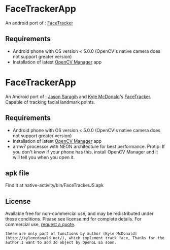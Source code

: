 # FaceTrackerApp

An android port of : [FaceTracker](https://github.com/kylemcdonald/FaceTracker)

## Requirements

+ Android phone with OS version \< 5.0.0 (OpenCV's native camera does not support greater version)
+ Installation of latest [OpenCV Manager](https://play.google.com/store/apps/details?id=org.opencv.engine&hl=en) app

# FaceTrackerApp

An Android port of : [Jason Saragih](http://jsaragih.org/) and [Kyle McDonald](http://kylemcdonald.net/)'s [FaceTracker](https://github.com/kylemcdonald/FaceTracker). Capable of tracking facial landmark points.  

## Requirements

+ Android phone with OS version \< 5.0.0 (OpenCV's native camera does not support greater version)
+ Installation of latest [OpenCV Manager](https://play.google.com/store/apps/details?id=org.opencv.engine&hl=en) app
+ armv7 processor with NEON architecture for best performance. Protip: If you don't know if your phone has this, install OpenCV Manager and it will tell you when you open it. 

## apk file

Find it at native-activity/bin/FaceTrackerJS.apk

## License

Available free for non-commercial use, and may be redistributed under these conditions. Please see license.md for complete details. For commercial use, [request a quote](http://facetracker.net/quote/).


~~~~~~~~~~~~~~~~Attention~~~~~~~~~~~~~~~~
there are only part of functions by author [Kyle McDonald](http://kylemcdonald.net/), which implement track face, Thanks for the author.I want to add 3d object by OpenGL ES soon.